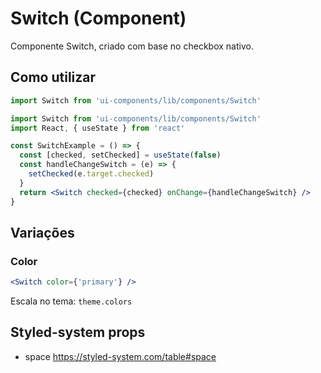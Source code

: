 # Switch (Component)

Componente Switch, criado com base no checkbox nativo.

## Como utilizar

```js
import Switch from 'ui-components/lib/components/Switch'
```

```jsx
import Switch from 'ui-components/lib/components/Switch'
import React, { useState } from 'react'

const SwitchExample = () => {
  const [checked, setChecked] = useState(false)
  const handleChangeSwitch = (e) => {
    setChecked(e.target.checked)
  }
  return <Switch checked={checked} onChange={handleChangeSwitch} />
}
```

## Variações

### Color

```jsx
<Switch color={'primary'} />
```

Escala no tema: `theme.colors`

## Styled-system props

- space https://styled-system.com/table#space
